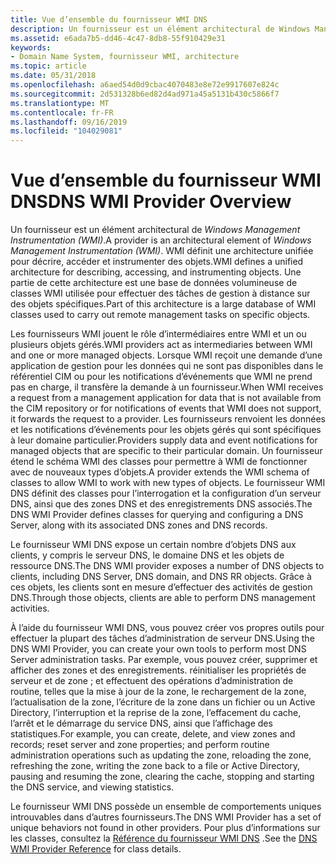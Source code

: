 ```yaml
---
title: Vue d’ensemble du fournisseur WMI DNS
description: Un fournisseur est un élément architectural de Windows Management Instrumentation (WMI).
ms.assetid: e6ada7b5-dd46-4c47-8db8-55f910429e31
keywords:
- Domain Name System, fournisseur WMI, architecture
ms.topic: article
ms.date: 05/31/2018
ms.openlocfilehash: a6aed54d0d9cbac4070483e8e72e9917607e824c
ms.sourcegitcommit: 2d531328b6ed82d4ad971a45a5131b430c5866f7
ms.translationtype: MT
ms.contentlocale: fr-FR
ms.lasthandoff: 09/16/2019
ms.locfileid: "104029081"
---
```

# <a name="dns-wmi-provider-overview"></a><span data-ttu-id="66744-104">Vue d’ensemble du fournisseur WMI DNS</span><span class="sxs-lookup"><span data-stu-id="66744-104">DNS WMI Provider Overview</span></span>

<span data-ttu-id="66744-105">Un fournisseur est un élément architectural de *Windows Management Instrumentation (WMI)*.</span><span class="sxs-lookup"><span data-stu-id="66744-105">A provider is an architectural element of *Windows Management Instrumentation (WMI)*.</span></span> <span data-ttu-id="66744-106">WMI définit une architecture unifiée pour décrire, accéder et instrumenter des objets.</span><span class="sxs-lookup"><span data-stu-id="66744-106">WMI defines a unified architecture for describing, accessing, and instrumenting objects.</span></span> <span data-ttu-id="66744-107">Une partie de cette architecture est une base de données volumineuse de classes WMI utilisée pour effectuer des tâches de gestion à distance sur des objets spécifiques.</span><span class="sxs-lookup"><span data-stu-id="66744-107">Part of this architecture is a large database of WMI classes used to carry out remote management tasks on specific objects.</span></span>

<span data-ttu-id="66744-108">Les fournisseurs WMI jouent le rôle d’intermédiaires entre WMI et un ou plusieurs objets gérés.</span><span class="sxs-lookup"><span data-stu-id="66744-108">WMI providers act as intermediaries between WMI and one or more managed objects.</span></span> <span data-ttu-id="66744-109">Lorsque WMI reçoit une demande d’une application de gestion pour les données qui ne sont pas disponibles dans le référentiel CIM ou pour les notifications d’événements que WMI ne prend pas en charge, il transfère la demande à un fournisseur.</span><span class="sxs-lookup"><span data-stu-id="66744-109">When WMI receives a request from a management application for data that is not available from the CIM repository or for notifications of events that WMI does not support, it forwards the request to a provider.</span></span> <span data-ttu-id="66744-110">Les fournisseurs renvoient les données et les notifications d’événements pour les objets gérés qui sont spécifiques à leur domaine particulier.</span><span class="sxs-lookup"><span data-stu-id="66744-110">Providers supply data and event notifications for managed objects that are specific to their particular domain.</span></span> <span data-ttu-id="66744-111">Un fournisseur étend le schéma WMI des classes pour permettre à WMI de fonctionner avec de nouveaux types d’objets.</span><span class="sxs-lookup"><span data-stu-id="66744-111">A provider extends the WMI schema of classes to allow WMI to work with new types of objects.</span></span> <span data-ttu-id="66744-112">Le fournisseur WMI DNS définit des classes pour l’interrogation et la configuration d’un serveur DNS, ainsi que des zones DNS et des enregistrements DNS associés.</span><span class="sxs-lookup"><span data-stu-id="66744-112">The DNS WMI Provider defines classes for querying and configuring a DNS Server, along with its associated DNS zones and DNS records.</span></span>

<span data-ttu-id="66744-113">Le fournisseur WMI DNS expose un certain nombre d’objets DNS aux clients, y compris le serveur DNS, le domaine DNS et les objets de ressource DNS.</span><span class="sxs-lookup"><span data-stu-id="66744-113">The DNS WMI provider exposes a number of DNS objects to clients, including DNS Server, DNS domain, and DNS RR objects.</span></span> <span data-ttu-id="66744-114">Grâce à ces objets, les clients sont en mesure d’effectuer des activités de gestion DNS.</span><span class="sxs-lookup"><span data-stu-id="66744-114">Through those objects, clients are able to perform DNS management activities.</span></span>

<span data-ttu-id="66744-115">À l’aide du fournisseur WMI DNS, vous pouvez créer vos propres outils pour effectuer la plupart des tâches d’administration de serveur DNS.</span><span class="sxs-lookup"><span data-stu-id="66744-115">Using the DNS WMI Provider, you can create your own tools to perform most DNS Server administration tasks.</span></span> <span data-ttu-id="66744-116">Par exemple, vous pouvez créer, supprimer et afficher des zones et des enregistrements. réinitialiser les propriétés de serveur et de zone ; et effectuent des opérations d’administration de routine, telles que la mise à jour de la zone, le rechargement de la zone, l’actualisation de la zone, l’écriture de la zone dans un fichier ou un Active Directory, l’interruption et la reprise de la zone, l’effacement du cache, l’arrêt et le démarrage du service DNS, ainsi que l’affichage des statistiques.</span><span class="sxs-lookup"><span data-stu-id="66744-116">For example, you can create, delete, and view zones and records; reset server and zone properties; and perform routine administration operations such as updating the zone, reloading the zone, refreshing the zone, writing the zone back to a file or Active Directory, pausing and resuming the zone, clearing the cache, stopping and starting the DNS service, and viewing statistics.</span></span>

<span data-ttu-id="66744-117">Le fournisseur WMI DNS possède un ensemble de comportements uniques introuvables dans d’autres fournisseurs.</span><span class="sxs-lookup"><span data-stu-id="66744-117">The DNS WMI Provider has a set of unique behaviors not found in other providers.</span></span> <span data-ttu-id="66744-118">Pour plus d’informations sur les classes, consultez la [Référence du fournisseur WMI DNS](dns-wmi-provider-reference.md) .</span><span class="sxs-lookup"><span data-stu-id="66744-118">See the [DNS WMI Provider Reference](dns-wmi-provider-reference.md) for class details.</span></span>

 

 




